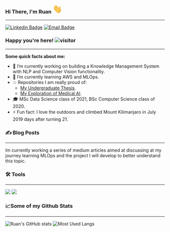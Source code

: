 ### Hi There, I'm Ruan <img src="wave.gif" width="30px">
--------------------------------------------------------------------------------------------------------------------------------------------------------
[![Linkedin Badge](https://img.shields.io/badge/LinkedIn-0077B5?style=for-the-badge&logo=linkedin&logoColor=white)](https://linkedin.com/in/ruan-van-schalkwyk-800a65150)
[![Email Badge](https://img.shields.io/badge/Gmail-D14836?style=for-the-badge&logo=gmail&logoColor=white)](ruanvans1@gmail.com)

### Happy you're here! ![visitor](https://visitor-badge.glitch.me/badge?page_id=Ruanvans.Ruanvans&left_color=gray&right_color=32CD32)
--------------------------------------------------------------------------------------------------------------------------------------------------------
**Some quick facts about me:** 
- 🔭 I’m currently working on building a Knowledge Management System with NLP and Computer Vision functionality. 
- 🌱 I’m currently learning AWS and MLOps. 
- 💥 Repositories I am really proud of:
    -    [My Undergraduate Thesis](https://github.com/Ruanvans/GAN-time-series-implementation). 
    -    [My Exploration of Medical AI](https://github.com/Ruanvans/ECG-classification-using-deep-learning).
- 🎓 MSc Data Science class of 2021, BSc Computer Science class of 2020. 
- ⚡ Fun fact: I love the outdoors and climbed Mount Kilimanjaro in July 2019 days after turning 21. 

### ✍️ Blog Posts
--------------------------------------------------------------------------------------------------------------------------------------------------------
Im currently working a series of medium articles aimed at discussing at my journey learning MLOps and the project I will develop to better understand this topic. 

### 🛠️ Tools
--------------------------------------------------------------------------------------------------------------------------------------------------------
![](https://img.shields.io/badge/Code-Python-informational?style=flat&logo=python&logoColor=white&color=32CD32) ![](https://img.shields.io/badge/Code-C++-informational?style=flat&logo=c%2B%2B&logoColor=white&color=32CD32)

### 📈Some of my Github Stats
--------------------------------------------------------------------------------------------------------------------------------------------------------
![Ruan's GitHub stats](https://github-readme-stats.vercel.app/api?username=Ruanvans&show_icons=true&theme=chartreuse-dark)
![Most Used Langs](https://github-readme-stats.vercel.app/api/top-langs/?username=Ruanvans&show_icons=true&theme=chartreuse-dark)


